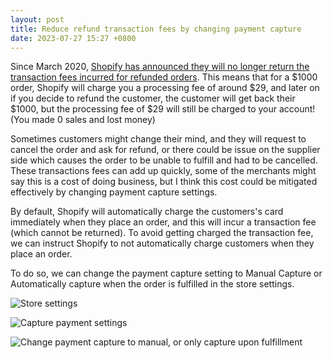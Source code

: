 ```yaml
---
layout: post
title: Reduce refund transaction fees by changing payment capture
date: 2023-07-27 15:27 +0800
---
```


Since March 2020, [Shopify has announced they will no longer return the transaction fees incurred for refunded orders](https://community.shopify.com/c/shopify-discussions/transaction-credits-on-refunds-fees-after-march-1-2020-shopify/td-p/642688/page/3#:~:text=We%20won%27t%20be%20asking,that%20you%20agreed%20to%20already.). This means that for a $1000 order, Shopify will charge you a processing fee of around $29, and later on if you decide to refund the customer, the customer will get back their $1000, but the processing fee of $29 will still be charged to your account! (You made 0 sales and lost money)

Sometimes customers might change their mind, and they will request to cancel the order and ask for refund, or there could be issue on the supplier side which causes the order to be unable to fulfill and had to be cancelled. These transactions fees can add up quickly, some of the merchants might say this is a cost of doing business, but I think this cost could be mitigated effectively by changing payment capture settings.

By default, Shopify will automatically charge the customers's card immediately when they place an order, and this will incur a transaction fee (which cannot be returned). To avoid getting charged the transaction fee, we can instruct Shopify to not automatically charge customers when they place an order.

To do so, we can change the payment capture setting to Manual Capture or Automatically capture when the order is fulfilled in the store settings.

![Store settings](https://img.yagisoftware.com/18-manual-payment-capture/1settings.png)

![Capture payment settings](https://img.yagisoftware.com/18-manual-payment-capture/2capture_option.png)

![Change payment capture to manual, or only capture upon fulfillment](https://img.yagisoftware.com/18-manual-payment-capture/3capture.png)

